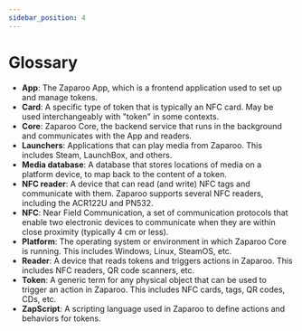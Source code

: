 ```yaml
---
sidebar_position: 4
---
```


# Glossary

- **App**: The Zaparoo App, which is a frontend application used to set up and manage tokens.
- **Card**: A specific type of token that is typically an NFC card. May be used interchangeably with "token" in some contexts.
- **Core**: Zaparoo Core, the backend service that runs in the background and communicates with the App and readers.
- **Launchers**: Applications that can play media from Zaparoo. This includes Steam, LaunchBox, and others.
- **Media database**: A database that stores locations of media on a platform device, to map back to the content of a token.
- **NFC reader**: A device that can read (and write) NFC tags and communicate with them. Zaparoo supports several NFC readers, including the ACR122U and PN532.
- **NFC**: Near Field Communication, a set of communication protocols that enable two electronic devices to communicate when they are within close proximity (typically 4 cm or less).
- **Platform**: The operating system or environment in which Zaparoo Core is running. This includes Windows, Linux, SteamOS, etc.
- **Reader**: A device that reads tokens and triggers actions in Zaparoo. This includes NFC readers, QR code scanners, etc.
- **Token**: A generic term for any physical object that can be used to trigger an action in Zaparoo. This includes NFC cards, tags, QR codes, CDs, etc.
- **ZapScript**: A scripting language used in Zaparoo to define actions and behaviors for tokens.
